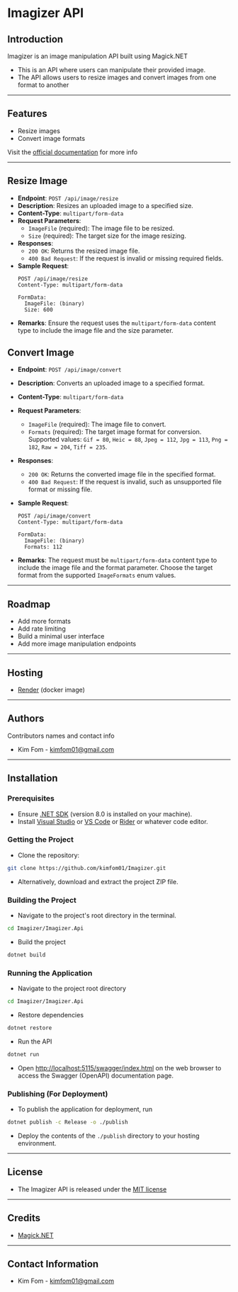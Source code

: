 # Imagizer API 

## Introduction

Imagizer is an image manipulation API built using Magick.NET

- This is an API where users can manipulate their provided image.
- The API allows users to resize images and convert images from one format to another

---

## Features

- Resize images
- Convert image formats

Visit the [official documentation](https://kimfom01.github.io/Imagizer/) for more info

[//]: # (---)

[//]: # ()
[//]: # (## Additional Notes)

[//]: # ()
[//]: # (- **Rate Limiting**: &#40;Include details about rate limiting, if applicable&#41;)

[//]: # (---)

[//]: # ()
[//]: # (## Demo)

[//]: # ()
[//]: # (- Include screenshots or a demo video to visually demonstrate your project.)

---

## Resize Image

- **Endpoint**: `POST /api/image/resize`
- **Description**: Resizes an uploaded image to a specified size.
- **Content-Type**: `multipart/form-data`
- **Request Parameters**:
    - `ImageFile` (required): The image file to be resized.
    - `Size` (required): The target size for the image resizing.
- **Responses**:
    - `200 OK`: Returns the resized image file.
    - `400 Bad Request`: If the request is invalid or missing required fields.
- **Sample Request**:
  ```plaintext
  POST /api/image/resize
  Content-Type: multipart/form-data

  FormData:
    ImageFile: (binary)
    Size: 600
  ```
- **Remarks**: Ensure the request uses the `multipart/form-data` content type to include the image file and the size
  parameter.

## Convert Image

- **Endpoint**: `POST /api/image/convert`
- **Description**: Converts an uploaded image to a specified format.
- **Content-Type**: `multipart/form-data`
- **Request Parameters**:
    - `ImageFile` (required): The image file to convert.
    - `Formats` (required): The target image format for conversion. Supported
      values: `Gif = 80`, `Heic = 88`, `Jpeg = 112`, `Jpg = 113`, `Png = 182`, `Raw = 204`, `Tiff = 235`.

- **Responses**:
    - `200 OK`: Returns the converted image file in the specified format.
    - `400 Bad Request`: If the request is invalid, such as unsupported file format or missing file.
- **Sample Request**:
  ```plaintext
  POST /api/image/convert
  Content-Type: multipart/form-data

  FormData:
    ImageFile: (binary)
    Formats: 112
  ```
- **Remarks**: The request must be `multipart/form-data` content type to include the image file and the format
  parameter. Choose the target format from the supported `ImageFormats` enum values.

---

## Roadmap

- Add more formats
- Add rate limiting
- Build a minimal user interface
- Add more image manipulation endpoints

---

## Hosting

- [Render](https://render.com/) (docker image)

---

## Authors

Contributors names and contact info

- Kim Fom - [kimfom01@gmail.com](mailto:kimfom01@gmail.com)

---

## Installation

### Prerequisites

- Ensure [.NET SDK](https://dotnet.microsoft.com/download) (version 8.0 is installed on your machine).
- Install [Visual Studio](https://visualstudio.microsoft.com/) or [VS Code](https://code.visualstudio.com/download)
  or [Rider](https://www.jetbrains.com/rider/) or whatever code editor.

### Getting the Project

- Clone the repository: 
```sh
git clone https://github.com/kimfom01/Imagizer.git
```
- Alternatively, download and extract the project ZIP file.

### Building the Project

- Navigate to the project's root directory in the terminal.
```sh
cd Imagizer/Imagizer.Api
```

- Build the project
```sh
dotnet build
````

### Running the Application

- Navigate to the project root directory

```sh
cd Imagizer/Imagizer.Api
```

- Restore dependencies

```sh
dotnet restore
```

- Run the API

```sh
dotnet run
```

- Open [http://localhost:5115/swagger/index.html](http://localhost:5115/swagger/index.html) on the web browser to access
  the Swagger (OpenAPI) documentation page.

### Publishing (For Deployment)

- To publish the application for deployment, run
```sh
dotnet publish -c Release -o ./publish
```

- Deploy the contents of the `./publish` directory to your hosting environment.

---

## License

- The Imagizer API is released under the [MIT license](https://github.com/kimfom01/Imagizer/blob/main/LICENSE)

---

## Credits

- [Magick.NET](https://github.com/dlemstra/Magick.NET)

---

## Contact Information

- Kim Fom - [kimfom01@gmail.com](mailto:kimfom01@gmail.com)

[//]: # "## Changelog"

[//]: # "- (Optional) Include a changelog file detailing the chronological changes made to the project."

[//]: #

[//]: # "## FAQs"

[//]: # "- (Optional) Frequently asked questions about the project."

